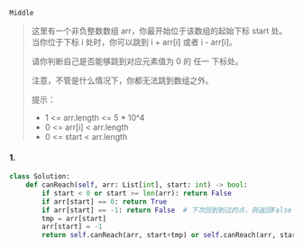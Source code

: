 `Middle`

> 这里有一个非负整数数组 arr，你最开始位于该数组的起始下标 start 处。当你位于下标 i 处时，你可以跳到 i + arr[i] 或者 i - arr[i]。
>
> 请你判断自己是否能够跳到对应元素值为 0 的 任一 下标处。
>
> 注意，不管是什么情况下，你都无法跳到数组之外。
>
> 提示：
>
> - 1 <= arr.length <= 5 * 10^4
> - 0 <= arr[i] < arr.length
> - 0 <= start < arr.length

#### 1. 

```python
class Solution:
    def canReach(self, arr: List[int], start: int) -> bool:
        if start < 0 or start >= len(arr): return False
        if arr[start] == 0: return True
        if arr[start] == -1: return False  # 下次回到到过的点，则返回False
        tmp = arr[start]
        arr[start] = -1  
        return self.canReach(arr, start+tmp) or self.canReach(arr, start-tmp)
```

